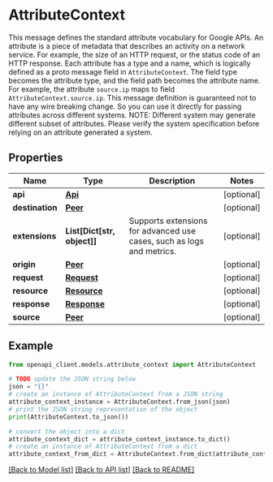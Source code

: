 # AttributeContext

This message defines the standard attribute vocabulary for Google APIs. An attribute is a piece of metadata that describes an activity on a network service. For example, the size of an HTTP request, or the status code of an HTTP response. Each attribute has a type and a name, which is logically defined as a proto message field in `AttributeContext`. The field type becomes the attribute type, and the field path becomes the attribute name. For example, the attribute `source.ip` maps to field `AttributeContext.source.ip`. This message definition is guaranteed not to have any wire breaking change. So you can use it directly for passing attributes across different systems. NOTE: Different system may generate different subset of attributes. Please verify the system specification before relying on an attribute generated a system.

## Properties

Name | Type | Description | Notes
------------ | ------------- | ------------- | -------------
**api** | [**Api**](Api.md) |  | [optional] 
**destination** | [**Peer**](Peer.md) |  | [optional] 
**extensions** | **List[Dict[str, object]]** | Supports extensions for advanced use cases, such as logs and metrics. | [optional] 
**origin** | [**Peer**](Peer.md) |  | [optional] 
**request** | [**Request**](Request.md) |  | [optional] 
**resource** | [**Resource**](Resource.md) |  | [optional] 
**response** | [**Response**](Response.md) |  | [optional] 
**source** | [**Peer**](Peer.md) |  | [optional] 

## Example

```python
from openapi_client.models.attribute_context import AttributeContext

# TODO update the JSON string below
json = "{}"
# create an instance of AttributeContext from a JSON string
attribute_context_instance = AttributeContext.from_json(json)
# print the JSON string representation of the object
print(AttributeContext.to_json())

# convert the object into a dict
attribute_context_dict = attribute_context_instance.to_dict()
# create an instance of AttributeContext from a dict
attribute_context_from_dict = AttributeContext.from_dict(attribute_context_dict)
```
[[Back to Model list]](../README.md#documentation-for-models) [[Back to API list]](../README.md#documentation-for-api-endpoints) [[Back to README]](../README.md)


